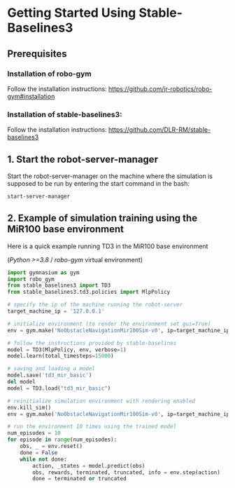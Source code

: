 # Getting Started Using Stable-Baselines3

## Prerequisites
### Installation of robo-gym
Follow the installation instructions: https://github.com/jr-robotics/robo-gym#installation

### Installation of stable-baselines3: 
Follow the installation instructions: https://github.com/DLR-RM/stable-baselines3

## 1. Start the robot-server-manager
Start the robot-server-manager on the machine where the simulation is supposed to be run by entering the start command in the bash:

```bash
start-server-manager
```


## 2. Example of simulation training using the MiR100 base environment
Here is a quick example running TD3 in the MiR100 base environment

(_Python >=3.8_ / _robo-gym_ virtual environment)
```python
import gymnasium as gym
import robo_gym
from stable_baselines3 import TD3
from stable_baselines3.td3.policies import MlpPolicy

# specify the ip of the machine running the robot-server
target_machine_ip = '127.0.0.1'

# initialize environment (to render the environment set gui=True)
env = gym.make('NoObstacleNavigationMir100Sim-v0', ip=target_machine_ip, gui=False)

# follow the instructions provided by stable-baselines
model = TD3(MlpPolicy, env, verbose=1)
model.learn(total_timesteps=15000)

# saving and loading a model
model.save('td3_mir_basic')
del model 
model = TD3.load("td3_mir_basic")

# reinitialize simulation environment with rendering enabled
env.kill_sim() 
env = gym.make('NoObstacleNavigationMir100Sim-v0', ip=target_machine_ip, gui=True)

# run the environment 10 times using the trained model
num_episodes = 10
for episode in range(num_episodes):
    obs, _ = env.reset()
    done = False
    while not done:
        action, _states = model.predict(obs)
        obs, rewards, terminated, truncated, info = env.step(action)
        done = terminated or truncated
```